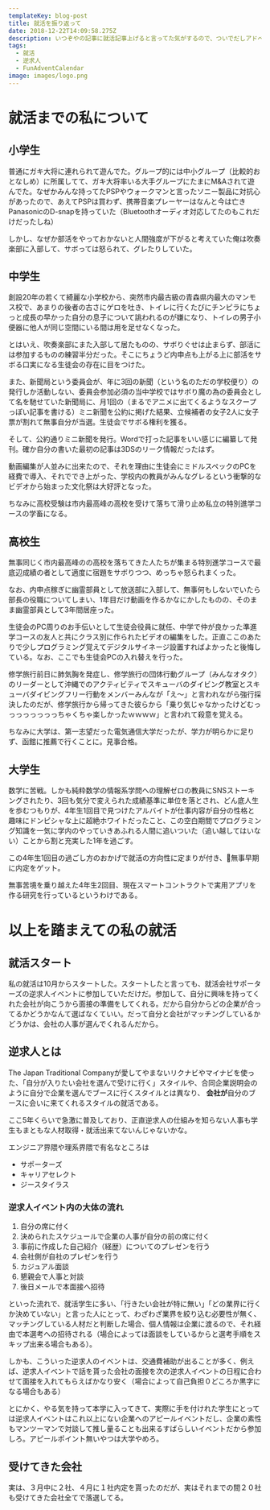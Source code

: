 ```yaml
---
templateKey: blog-post
title: 就活を振り返って
date: 2018-12-22T14:09:58.275Z
description: いつぞやの記事に就活記事上げると言ってた気がするので、ついでだしアドベントカレンダーの期間のうちに書いちゃうゾ
tags:
  - 就活
  - 逆求人
  - FunAdventCalendar
image: images/logo.png
---
```

# 就活までの私について

## 小学生

普通にガキ大将に連れられて遊んでた。グループ的には中小グループ（比較的おとなしめ）に所属してて、ガキ大将率いる大手グループにたまにM&Aされて遊んでた。なぜかみんな持ってたPSPやウォークマンと言ったソニー製品に対抗心があったので、あえてPSPは買わず、携帯音楽プレーヤーはなんと今は亡きPanasonicのD-snapを持っていた（Bluetoothオーディオ対応してたのもこれだけだったしね）

しかし、なぜか部活をやっておかないと人間強度が下がると考えていた俺は吹奏楽部に入部して、サボっては怒られて、グレたりしていた。

## 中学生

創設20年の若くて綺麗な小学校から、突然市内最古級の青森県内最大のマンモス校で、あまりの後者の古さにゲロを吐き、トイレに行くたびにチンピラにちょっと成長の早かった自分の息子について誂われるのが嫌になり、トイレの男子小便器に他人が同じ空間にいる間は用を足せなくなった。

とはいえ、吹奏楽部にまた入部して居たものの、サボりぐせは止まらず、部活には参加するものの練習半分だった。そこにちょうど内申点も上がる上に部活をサボる口実になる生徒会の存在に目をつけた。

また、新聞局という委員会が、年に3回の新聞（という名のただの学校便り）の発行しか活動しない、委員会参加必須の当中学校ではサボり魔の為の委員会として名を馳せていた新聞局に、月1回の（まるでアニメに出てくるようなスクープっぽい記事を書ける）ミニ新聞を公約に掲げた結果、立候補者の女子2人に女子票が割れて無事自分が当選。生徒会でサボる権利を獲る。

そして、公約通りミニ新聞を発行。Wordで打った記事をいい感じに編纂して発刊。確か自分の書いた最初の記事は3DSのリーク情報だったはず。

動画編集が人並みに出来たので、それを理由に生徒会にミドルスペックのPCを経費で導入、それででき上がった、学校内の教員がみんなグレるという衝撃的なビデオから始まった文化祭は大好評となった。

ちなみに高校受験は市内最高峰の高校を受けて落ちて滑り止め私立の特別進学コースの学畜になる。

## 高校生

無事同じく市内最高峰のの高校を落ちてきた人たちが集まる特別進学コースで最底辺成績の者として適度に宿題をサボりつつ、めっちゃ怒られまくった。

なお、内申点稼ぎに幽霊部員として放送部に入部して、無事何もしないでいたら部長の役職についてしまい、1年目だけ動画を作るかなにかしたものの、そのまま幽霊部員として3年間居座った。

生徒会のPC周りのお手伝いとして生徒会役員に就任、中学で仲が良かった準進学コースの友人と共にクラス別に作られたビデオの編集をした。正直ここのあたりで少しプログラミング覚えてデジタルサイネージ設置すればよかったと後悔している。なお、ここでも生徒会PCの入れ替えを行った。

修学旅行前日に肺気胸を発症し、修学旅行の団体行動グループ（みんなオタク）のリーダーとして沖縄でのアクティビティでスキューバのダイビング教室とスキューバダイビングフリー行動をメンバーみんなが「え〜」と言われながら強行採決したのだが、修学旅行から帰ってきた彼らから「乗り気じゃなかったけどむっっっっっっっっちゃくちゃ楽しかったｗｗｗｗ」と言われて殺意を覚える。

ちなみに大学は、第一志望だった電気通信大学だったが、学力が明らかに足りず、函館に推薦で行くことに。見事合格。

## 大学生

数学に苦戦。しかも純粋数学の情報系学問への理解ゼロの教員にSNSストーキングされたり、3回も気分で変えられた成績基準に単位を落とされ、どん底人生を歩むつもりが、4年生1回目で見つけたアルバイトが仕事内容が自分の性格と趣味にドンピシャな上に超絶ホワイトだったこと、この空白期間でプログラミング知識を一気に学内のやっていきあふれる人間に追いついた（追い越してはいない）ことから割と充実した1年を過ごす。

この4年生1回目の過ごし方のおかげで就活の方向性に定まりが付き、無事早期に内定をゲット。

無事苦境を乗り越えた4年生2回目、現在スマートコントラクトで実用アプリを作る研究を行っているというわけである。

# 以上を踏まえての私の就活

## 就活スタート

私の就活は10月からスタートした。スタートしたと言っても、就活会社サポーターズの逆求人イベントに参加していただけだ。参加して、自分に興味を持ってくれた会社が向こうから面接の準備をしてくれる。だから自分からどの企業が合ってるかどうかなんて選ばなくていい。だって自分と会社がマッチングしているかどうかは、会社の人事が選んでくれるんだから。

## 逆求人とは

The Japan Traditional Companyが愛してやまないリクナビやマイナビを使った、「自分が入りたい会社を選んで受けに行く」スタイルや、合同企業説明会のように自分で企業を選んでブースに行くスタイルとは異なり、 **会社が**自分のブースに会いに来てくれるスタイルの就活である。

ここ5年くらいで急激に普及しており、正直逆求人の仕組みを知らない人事も学生もまともな人材取得・就活出来てないんじゃないかな。

エンジニア界隈や理系界隈で有名なところは
- サポーターズ
- キャリアセレクト
- ジースタイラス

### 逆求人イベント内の大体の流れ

1. 自分の席に付く
2. 決められたスケジュールで企業の人事が自分の前の席に付く
3. 事前に作成した自己紹介（経歴）についてのプレゼンを行う
4. 会社側が自社のプレゼンを行う
5. カジュアル面談
6. 懇親会で人事と対談
7. 後日メールで本面接へ招待

といった流れで、就活学生に多い、「行きたい会社が特に無い」「どの業界に行くか決めていない」と言った人にとって、わざわざ業界を絞り込む必要性が無く、マッチングしている人材だと判断した場合、個人情報は企業に渡るので、それ経由で本選考への招待される（場合によっては面談をしているからと選考手順をスキップ出来る場合もある）。

しかも、こういった逆求人のイベントは、交通費補助が出ることが多く、例えば、逆求人イベントで話を貰った会社の面接を次の逆求人イベントの日程に合わせて面接を入れてもらえばかなり安く（場合によって自己負担０どころか黒字になる場合もある）

とにかく、やる気を持って本学に入ってきて、実際に手を付けれた学生にとっては逆求人イベントはこれ以上にない企業へのアピールイベントだし、企業の素性もマンツーマンで対談して推し量ることも出来るすばらしいイベントだから参加しろ。アピールポイント無いやつは大学やめろ。

## 受けてきた会社

実は、３月中に２社、４月に１社内定を貰ったのだが、実はそれまでの間２０社も受けてきた会社全てで落選してる。
